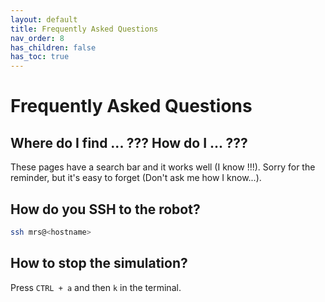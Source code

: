 ```yaml
---
layout: default
title: Frequently Asked Questions
nav_order: 8
has_children: false
has_toc: true
---
```


# Frequently Asked Questions

## Where do I find ... ??? How do I ... ???

These pages have a search bar and it works well (I know !!!). Sorry for the reminder, but it's easy to forget (Don't ask me how I know...).

## How do you SSH to the robot?

```bash
ssh mrs@<hostname>
```

## How to stop the simulation?

Press `CTRL + a` and then `k` in the terminal.
